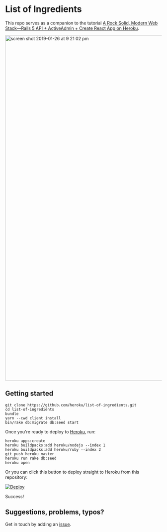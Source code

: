 # List of Ingredients

This repo serves as a companion to the tutorial [A Rock Solid, Modern Web Stack—Rails 5 API + ActiveAdmin + Create React App on Heroku](https://blog.heroku.com/a-rock-solid-modern-web-stack).

<img width="1109" alt="screen shot 2019-01-26 at 9 21 02 pm" src="https://user-images.githubusercontent.com/1332366/51795379-4f4e4100-21b0-11e9-8787-5aaafd0c220a.png">


## Getting started

``` shell
git clone https://github.com/heroku/list-of-ingredients.git
cd list-of-ingredients
bundle
yarn --cwd client install
bin/rake db:migrate db:seed start
```

Once you're ready to deploy to [Heroku](https://www.heroku.com), run:

``` shell
heroku apps:create
heroku buildpacks:add heroku/nodejs --index 1
heroku buildpacks:add heroku/ruby --index 2
git push heroku master
heroku run rake db:seed
heroku open
```

Or you can click this button to deploy straight to Heroku from this repository:

[![Deploy](https://www.herokucdn.com/deploy/button.svg)](https://heroku.com/deploy)

Success!

## Suggestions, problems, typos?

Get in touch by adding an [issue](https://github.com/heroku/list-of-ingredients/issues).
